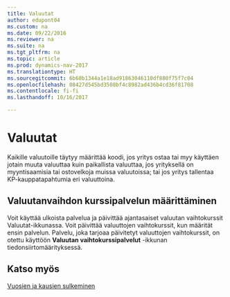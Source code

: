 ```yaml
---
title: Valuutat
author: edupont04
ms.custom: na
ms.date: 09/22/2016
ms.reviewer: na
ms.suite: na
ms.tgt_pltfrm: na
ms.topic: article
ms.prod: dynamics-nav-2017
ms.translationtype: HT
ms.sourcegitcommit: 6b60b1344a1e18ad91863046110df880f75f7c04
ms.openlocfilehash: 08427d545bd3508bf4c8982ad436b4cd36f81708
ms.contentlocale: fi-fi
ms.lasthandoff: 10/16/2017

---
```


# <a name="currencies"></a>Valuutat
Kaikille valuutoille täytyy määrittää koodi, jos yritys ostaa tai myy käyttäen jotain muuta valuuttaa kuin paikallista valuuttaa, jos yrityksellä on myyntisaamisia tai ostovelkoja muissa valuutoissa; tai jos yritys tallentaa KP-kauppatapahtumia eri valuuttoina.  

## <a name="set-up-a-currency-exchange-rate-service"></a>Valuutanvaihdon kurssipalvelun määrittäminen
Voit käyttää ulkoista palvelua ja päivittää ajantasaiset valuutan vaihtokurssit Valuutat-ikkunassa. Voit päivittää valuuttojen vaihtokurssit, kun määrität ensin palvelun.
Palvelu, joka tarjoaa päivitetyt valuuttojen vaihtokurssit, on otettu käyttöön **Valuutan vaihtokurssipalvelut** -ikkunan tiedonsiirtomäärityksessä.  

## <a name="see-also"></a>Katso myös
[Vuosien ja kausien sulkeminen](year-close-years-periods.md)

